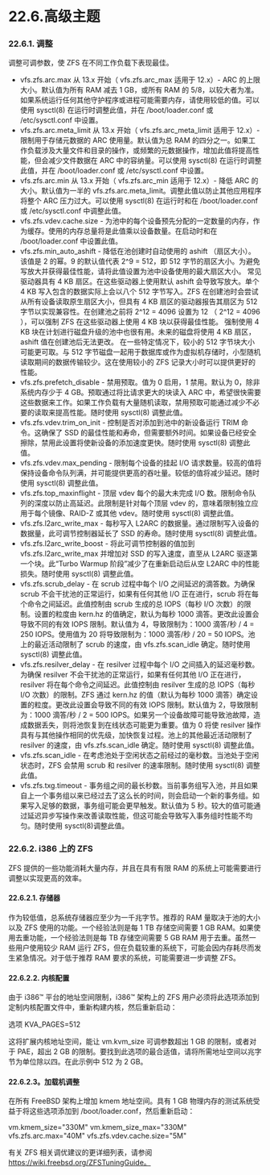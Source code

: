 # 22.6.高级主题

### 22.6.1. 调整

调整可调参数，使 ZFS 在不同工作负载下表现最佳。

* vfs.zfs.arc.max 从 13.x 开始（ vfs.zfs.arc_max 适用于 12.x）- ARC 的上限大小。默认值为所有 RAM 减去 1 GB，或所有 RAM 的 5/8，以较大者为准。如果系统运行任何其他守护程序或进程可能需要内存，请使用较低的值。可以使用 sysctl(8) 在运行时调整此值，并在 /boot/loader.conf 或 /etc/sysctl.conf 中设置。
* vfs.zfs.arc.meta_limit 从 13.x 开始（ vfs.zfs.arc_meta_limit 适用于 12.x）- 限制用于存储元数据的 ARC 使用量。默认值为总 RAM 的四分之一。如果工作负载涉及大量文件和目录的操作，或频繁的元数据操作，增加此值将提高性能，但会减少文件数据在 ARC 中的容纳量。可以使用 sysctl(8) 在运行时调整此值，并在 /boot/loader.conf 或 /etc/sysctl.conf 中设置。
* vfs.zfs.arc.min 从 13.x 开始（ vfs.zfs.arc_min 适用于 12.x）- 降低 ARC 的大小。默认值为一半的 vfs.zfs.arc.meta_limit。调整此值以防止其他应用程序将整个 ARC 压力过大。可以使用 sysctl(8) 在运行时和在 /boot/loader.conf 或 /etc/sysctl.conf 中调整此值。
* vfs.zfs.vdev.cache.size - 为池中的每个设备预先分配的一定数量的内存，作为缓存。使用的内存总量将是此值乘以设备数量。在启动时和在 /boot/loader.conf 中设置此值。
* vfs.zfs.min_auto_ashift - 降低在池创建时自动使用的 ashift （扇区大小）。该值是 2 的幂。9 的默认值代表 2^9 = 512，即 512 字节的扇区大小。为避免写放大并获得最佳性能，请将此值设置为池中设备使用的最大扇区大小。
  常见驱动器具有 4 KB 扇区。在这些驱动器上使用默认 ashift 会导致写放大。单个 4 KB 写入包含的数据实际上会以八个 512 字节写入。ZFS 在创建池时会尝试从所有设备读取原生扇区大小，但具有 4 KB 扇区的驱动器报告其扇区为 512 字节以实现兼容性。在创建池之前将 2^12 = 4096 设置为 12 （ 2^12 = 4096 ），可以强制 ZFS 在这些驱动器上使用 4 KB 块以获得最佳性能。
  强制使用 4 KB 块在计划进行磁盘升级的池中也很有用。未来的磁盘将使用 4 KB 扇区，ashift 值在创建池后无法更改。
  在一些特定情况下，较小的 512 字节块大小可能更可取。与 512 字节磁盘一起用于数据库或作为虚拟机存储时，小型随机读取期间的数据传输较少。这在使用较小的 ZFS 记录大小时可以提供更好的性能。
* vfs.zfs.prefetch_disable - 禁用预取。值为 0 启用，1 禁用。默认为 0，除非系统内存少于 4 GB。预取通过将比请求更大的块读入 ARC 中，希望很快需要这些数据来工作。如果工作负载有大量随机读取，禁用预取可能通过减少不必要的读取来提高性能。随时使用 sysctl(8) 调整此值。
* vfs.zfs.vdev.trim_on_init - 控制是否对添加到池中的新设备运行 TRIM 命令。这确保了 SSD 的最佳性能和寿命，但需要额外时间。如果设备已经安全擦除，禁用此设置将使新设备的添加速度更快。随时使用 sysctl(8) 调整此值。
* vfs.zfs.vdev.max_pending - 限制每个设备的挂起 I/O 请求数量。较高的值将保持设备命令队列满，并可能提供更高的吞吐量。较低的值将减少延迟。随时使用 sysctl(8) 调整此值。
* vfs.zfs.top_maxinflight - 顶层 vdev 每个的最大未完成 I/O 数。限制命令队列的深度以防止高延迟。此限制是针对每个顶层 vdev 的，意味着限制独立应用于每个镜像、RAID-Z 或其他 vdev。随时使用 sysctl(8) 调整此值。
* vfs.zfs.l2arc_write_max - 每秒写入 L2ARC 的数据量。通过限制写入设备的数据量，此可调节控制器延长了 SSD 的寿命。随时使用 sysctl(8) 调整此值。
* vfs.zfs.l2arc_write_boost - 将此可调节控制器的值加到 vfs.zfs.l2arc_write_max 并增加对 SSD 的写入速度，直至从 L2ARC 驱逐第一个块。此“Turbo Warmup 阶段”减少了在重新启动后从空 L2ARC 中的性能损失。随时使用 sysctl(8) 调整此值。
* vfs.zfs.scrub_delay - 在 scrub 过程中每个 I/O 之间延迟的滴答数。为确保 scrub 不会干扰池的正常运行，如果有任何其他 I/O 正在进行，scrub 将在每个命令之间延迟。此值控制由 scrub 生成的总 IOPS（每秒 I/O 次数）的限制。设置的粒度由 kern.hz 的值确定，默认为每秒 1000 滴答。更改此设置会导致不同的有效 IOPS 限制。默认值为 4，导致限制为：1000 滴答/秒 / 4 = 250 IOPS。使用值为 20 将导致限制为：1000 滴答/秒 / 20 = 50 IOPS。池上的最近活动限制了 scrub 的速度，由 vfs.zfs.scan_idle 确定。随时使用 sysctl(8) 调整此值。
* vfs.zfs.resilver_delay - 在 resilver 过程中每个 I/O 之间插入的延迟毫秒数。为确保 resilver 不会干扰池的正常运行，如果有任何其他 I/O 正在进行，resilver 将在每个命令之间延迟。此值控制由 resilver 生成的总 IOPS（每秒 I/O 次数）的限制。ZFS 通过 kern.hz 的值（默认为每秒 1000 滴答）确定设置的粒度。更改此设置会导致不同的有效 IOPS 限制。默认值为 2，导致限制为：1000 滴答/秒 / 2 = 500 IOPS。如果另一个设备故障可能导致池故障，造成数据丢失，则将池恢复到在线状态可能更为重要。值为 0 将使 resilver 操作具有与其他操作相同的优先级，加快恢复过程。池上的其他最近活动限制了 resilver 的速度，由 vfs.zfs.scan_idle 确定。随时使用 sysctl(8) 调整此值。
* vfs.zfs.scan_idle - 在考虑池处于空闲状态之前经过的毫秒数。当池处于空闲状态时，ZFS 会禁用 scrub 和 resilver 的速率限制。随时使用 sysctl(8) 调整此值。
* vfs.zfs.txg.timeout - 事务组之间的最长秒数。当前事务组写入池，并且如果自上一个事务组以来已经过去了这么长的时间，则会启动一个新的事务组。如果写入足够的数据，事务组可能会更早触发。默认值为 5 秒。较大的值可能通过延迟异步写操作来改善读取性能，但这可能会导致写入事务组时性能不均匀。随时使用 sysctl(8)调整此值。

### 22.6.2. i386 上的 ZFS

ZFS 提供的一些功能消耗大量内存，并且在具有有限 RAM 的系统上可能需要进行调整以实现更高的效率。

#### 22.6.2.1. 存储器

作为较低值，总系统存储器应至少为一千兆字节。推荐的 RAM 量取决于池的大小以及 ZFS 使用的功能。一个经验法则是每 1 TB 存储空间需要 1 GB RAM。如果使用去重功能，一个经验法则是每 TB 存储空间需要 5 GB RAM 用于去重。虽然一些用户使用较少 RAM 运行 ZFS，但在负载较重的系统下，可能会因内存耗尽而发生紧急情况。对于低于推荐 RAM 要求的系统，可能需要进一步调整 ZFS。

#### 22.6.2.2. 内核配置

由于 i386™ 平台的地址空间限制，i386™ 架构上的 ZFS 用户必须将此选项添加到定制内核配置文件中，重新构建内核，然后重新启动：

 选项 KVA_PAGES=512

这将扩展内核地址空间，能让 vm.kvm_size 可调参数超出 1 GB 的限制，或者对于 PAE，超出 2 GB 的限制。要找到此选项的最合适值，请将所需地址空间以兆字节为单位除以四。在此示例中 512 为 2 GB。

#### 22.6.2.3。加载机调整

在所有 FreeBSD 架构上增加 kmem 地址空间。具有 1 GB 物理内存的测试系统受益于将这些选项添加到 /boot/loader.conf，然后重新启动：

vm.kmem_size="330M" vm.kmem_size_max="330M" vfs.zfs.arc.max="40M" vfs.zfs.vdev.cache.size="5M"

有关 ZFS 相关调优建议的更详细列表，请参阅 https://wiki.freebsd.org/ZFSTuningGuide。
